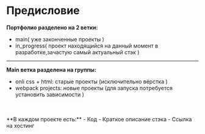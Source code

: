 # Предисловие
**Портфолио разделено на 2 ветки:**
<br>
- main( уже законченные проекты )
- in_progress( проект находящийся на данный момент в разработке,зачастую самый актуальный стэк )
---
**Main ветка разделена на группы:**
<br>  
- onli css + html: старые проекты (исключительно вёрстка )
- webpack projects: новые проекты (для запуска потребуется установить зависимости ) 
<br>
<br>
**В каждом проекте есть:**
- Код
- Краткое описание стэка
- Ссылка на хостинг